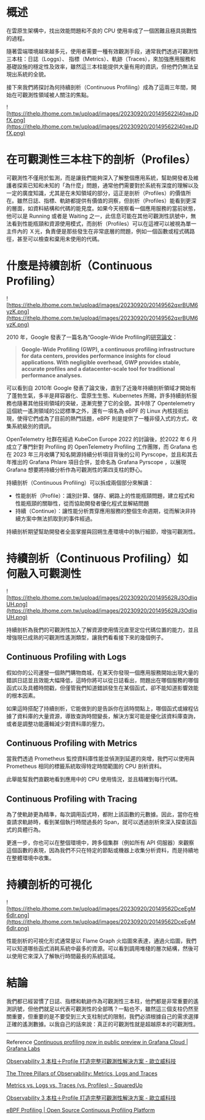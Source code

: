 # 概述

在雲原生架構中，找出效能問題和不良的 CPU 使用率成了一個困難且極具挑戰性的過程。

隨著雲端環境越來越多元，使用者需要一種有效觀測手段，通常我們透過可觀測性三本柱：日誌（Loggs）、 指標（Metrics）、軌跡（Traces），來加強應用服務和基礎設施的穩定性及效率，雖然這三本柱能提供大量有用的資訊，但他們仍無法呈現出系統的全貌。

接下來我們將探討為何持續剖析（Continuous Profiling）成為了這兩三年間，開始在可觀測性領域被人關注的焦點。

![https://ithelp.ithome.com.tw/upload/images/20230920/201495622l40xeJDfX.png](https://ithelp.ithome.com.tw/upload/images/20230920/201495622l40xeJDfX.png)

# 在可觀測性三本柱下的剖析（Profiles）

可觀測性不僅用於監測，而是讓我們能夠深入了解整個應用系統，幫助開發者及維護者探索已知和未知的「為什麼」問題，通常他們需要對於系統有深度的理解以及一定的廣度知識，尤其是在未知領域的部分，這正是剖析（Profiles）的價值所在。雖然日誌、指標、軌跡都提供有價值的洞察，但剖析（Profiles）能看到更深的層面，如資料結構和代碼的能見度。如果今天視察看一個應用服務的當前狀態，他可以是 Running 或者是 Waiting 之一，此信息可能在其他可觀測性訊號中，無法看到性能瓶頸和資源使用模式，而剖析（Profiles）可以在這裡可以被視為單一主件內的 Ｘ光，負責便是那些發生在非常底層的問題，例如一個函數或程式碼路徑，甚至可以檢查和棄用未使用的代碼。

# 什麼是持續剖析（Continuous Profiling）

![https://ithelp.ithome.com.tw/upload/images/20230920/20149562qxrBUM6yzK.png](https://ithelp.ithome.com.tw/upload/images/20230920/20149562qxrBUM6yzK.png)

2010 年，Google 發表了一篇名為“Google-Wide Profiling的[研究論文](https://research.google/pubs/pub36575/)：

> **Google-Wide Profiling (GWP), a continuous profiling infrastructure for data centers, provides performance insights for cloud applications. With negligible overhead, GWP provides stable, accurate profiles and a datacenter-scale tool for traditional performance analyses.**
>

可以看到自 2010年 Google 發表了論文後，直到了近幾年持續剖析領域才開始有了蓬勃生氣，多半是拜容器化、雲原生生態、Kubernetes 所賜，許多持續剖析服務也隨著其他技術領域的突破，逐漸完整了它的全貌。其中除了 Opentelemetry 這個統一遙測領域的公認標準之外，還有一項名為 eBPF 的 Linux 內核技術出現，使得它們成為了目前的熱門話題，eBPF 則是提供了一種非侵入式的方式，收集系統級別的資訊。

OpenTelemetry 社群在經過 KubeCon Europe 2022 的討論後，於2022 年 6 月成立了專門針對 Profiling 的 OpenTelemetry Profiling 工作團隊，而 Grafana 也在 2023 年三月收購了知名開源持續分析項目背後的公司 Pyrscope，並且和其去年推出的 Grafana Phlare 項目合併，並命名為 Grafana Pyrscope ，以展現 Grafana 想要將持續分析作為可觀測性的第四支柱的野心。

持續剖析（Continuous Profiling）可以拆成兩個部分來解讀：

- 性能剖析（Profile）：識別計算、儲存、網路上的性能瓶頸問題，建立程式和性能瓶頸的關聯性，從而協助開發者優化程式並解結問題
- 持續（Continue）：讓性能分析貫穿應用服務的整個生命週期，從而解決非持續方案中無法抓取到的事件經過。

持續剖析期望幫助開發者全面掌握與回朔生產環境中的執行細節，增強可觀測性。

# 持續剖析（Continuous Profiling）如何融入可觀測性

![https://ithelp.ithome.com.tw/upload/images/20230920/20149562RJ3OdljqUH.png](https://ithelp.ithome.com.tw/upload/images/20230920/20149562RJ3OdljqUH.png)

持續剖析為我們的可觀測性加入了解資源使用情況直至定位代碼位置的能力，並且增強現已成熟的可觀測性遙測類型，讓我們看看接下來的幾個例子。

## Continuous Profiling with Logs

假如你的公司運營一個熱門購物商城，在某天你發現一個應用服務開始出現大量的錯誤日誌並且效能大幅降低，這時你將可以從日誌看出，問題出在哪個服務的哪個函式以及具體時間戳，但僅管我們知道錯誤發生在某個函式，卻不能知道影響效能的根本因素。

如果這時搭配了持續剖析，它能做到的是告訴你在該時間點上，哪個函式或線程佔據了資料庫的大量資源，導致查詢時間變長，解決方案可能是優化該資料庫查詢，或者是調整功能邏輯減少對資料庫的壓力。

## Continuous Profiling with Metrics

當我們透過 Prometheus 監控資料庫性能並偵測到延遲的突增，我們可以使用與 Prometheus 相同的標籤系統取得特定時間範圍的 CPU 剖析資料。

此舉能幫我們直觀地看到應用中的 CPU 使用情況，並且精確到每行代碼。

## Continuous Profiling with Tracing

為了使軌跡更為精準，每次調用函式時，都附上該函數的元數據。因此，當你在檢查請求軌跡時，看到某個執行時間過長的 Span，就可以透過剖析來深入探查該函式的具體行為。

更進一步，你也可以在整個環境中，跨多個集群（例如所有 API 伺服器）來觀察這個函數的表現，因為我們不只在特定的節點或機器上收集分析資料，而是持續地在整體環境中收集。

# 持續剖析的可視化

![https://ithelp.ithome.com.tw/upload/images/20230920/20149562DceEgM6dIr.png](https://ithelp.ithome.com.tw/upload/images/20230920/20149562DceEgM6dIr.png)

性能剖析的可視化形式通常是以 Flame Graph 火焰圖來表達，通過火焰圖，我們可以知道哪些函式消耗系統中最多的資源。可以看到調用堆棧的層次結構，然後可以使用它來深入了解執行時間最長的系統區域。

# 結論

我們都已經習慣了日誌、指標和軌跡作為可觀測性三本柱，他們都是非常重要的遙測訊號，但他們就足以代表可觀測性的全部嗎？一點也不，雖然這三個支柱仍然至關重要，但重要的是不要受到三大支柱制式的限制，我們必須根據自己的需求選擇正確的遙測數據。以我自己的話來說：真正的可觀測性就是超越原本的可觀測性。

---
Reference
[Continuous profiling now in public preview in Grafana Cloud | Grafana Labs](https://grafana.com/blog/2023/06/07/continuous-profiling-now-in-public-preview-in-grafana-cloud/)

[Observability 3 本柱＋Profile 打造完整可觀測性解決方案 - 歐立威科技](https://www.omniwaresoft.com.tw/product-news/elastic-news/observability-profiling-metrics-logs-traces/)

[The Three Pillars of Observability: Metrics, Logs and Traces](https://www.eginnovations.com/blog/the-three-pillars-of-observability-metrics-logs-and-traces/)

[Metrics vs. Logs vs. Traces (vs. Profiles) - SquaredUp](https://squaredup.com/blog/metrics-vs-logs-vs-traces-vs-profiles/)

[Observability 3 本柱＋Profile 打造完整可觀測性解決方案 - 歐立威科技](https://www.omniwaresoft.com.tw/product-news/elastic-news/observability-profiling-metrics-logs-traces/)

[eBPF Profiling | Open Source Continuous Profiling Platform](https://pyroscope.io/docs/ebpf/)